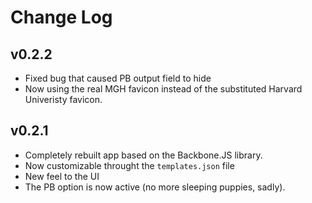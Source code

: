 # Change Log

## v0.2.2
* Fixed bug that caused PB output field to hide
* Now using the real MGH favicon instead of the substituted Harvard Univeristy
favicon.

## v0.2.1
* Completely rebuilt app based on the Backbone.JS library.
* Now customizable throught the `templates.json` file
* New feel to the UI
* The PB option is now active (no more sleeping puppies, sadly).